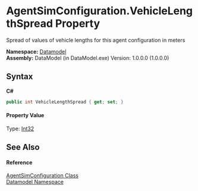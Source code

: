 # AgentSimConfiguration.VehicleLengthSpread Property 
 

Spread of values of vehicle lengths for this agent configuration in meters

**Namespace:**&nbsp;<a href="a489f29d-64b3-9193-8c03-5c66a32a78aa">Datamodel</a><br />**Assembly:**&nbsp;DataModel (in DataModel.exe) Version: 1.0.0.0 (1.0.0.0)

## Syntax

**C#**<br />
``` C#
public int VehicleLengthSpread { get; set; }
```


#### Property Value
Type: <a href="http://msdn2.microsoft.com/en-us/library/td2s409d" target="_blank">Int32</a>

## See Also


#### Reference
<a href="96b4d6ec-734e-0b2b-160b-fc797389ee53">AgentSimConfiguration Class</a><br /><a href="a489f29d-64b3-9193-8c03-5c66a32a78aa">Datamodel Namespace</a><br />